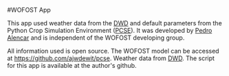 #WOFOST App

This app used weather data from the [DWD](https://www.dwd.de/DE/Home/home_node.html) and default parameters from the Python Crop Simulation Environment ([PCSE](https://github.com/ajwdewit/pcse)). It was developed by [Pedro Alencar](https://www.oekohydro.tu-berlin.de/menue/team/pedro_alencar/) and is independent of the WOFOST developing group. 

All information used is open source. The WOFOST model can be accessed at https://github.com/ajwdewit/pcse. 
Weather data from [DWD](https://www.dwd.de/DE/Home/home_node.html). The script for this app is available at
the author's github.